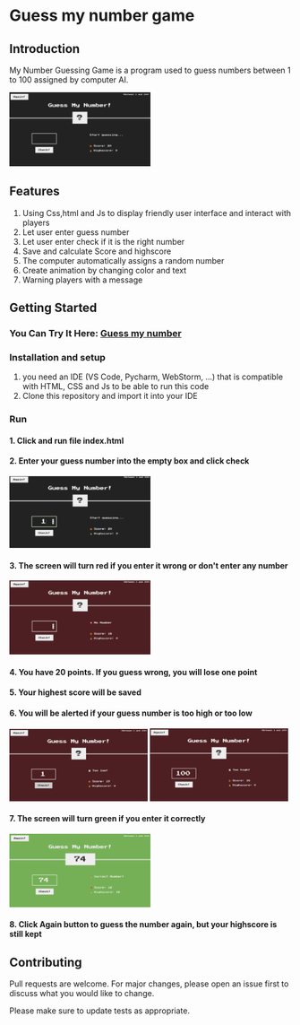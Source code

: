 # Guess my number game 

## Introduction

My Number Guessing Game is a program used to guess numbers between 1 to 100 assigned by computer AI.

<img src="img/guessMyNumber.png" width = 50%>

## Features

1. Using Css,html and Js to display friendly user interface and interact with players
2. Let user enter guess number
3. Let user enter check if it is the right number
4. Save and calculate Score and highscore
5. The computer automatically assigns a random number
6. Create animation by changing color and text
7. Warning players with a message

## Getting Started

### You Can Try It Here: [Guess my number][1]

[1]: https://guess-my-number-vod6.netlify.app/  "Guess my number"

### Installation and setup

1. you need an IDE (VS Code, Pycharm, WebStorm, ...) that is compatible with HTML, CSS and Js to be able to run this code
2. Clone this repository and import it into your IDE

### Run

#### 1. Click and run file index.html 

#### 2. Enter your guess number into the empty box and click check

<img src="img/Enter guess number.png" width = 50%>

#### 3. The screen will turn red if you enter it wrong or don't enter any number

<img src="img/No number.png" width = 50%>

#### 4. You have 20 points. If you guess wrong, you will lose one point

#### 5. Your highest score will be saved

#### 6. You will be alerted if your guess number is too high or too low

<img src="img/Too low.png" width = 49%> <img src="img/Too high.png" width = 49%> 

#### 7. The screen will turn green if you enter it correctly 

<img src="img/correct number.png" width = 50%> 

#### 8. Click Again button to guess the number again, but your highscore is still kept

## Contributing

Pull requests are welcome. For major changes, please open an issue first to discuss what you would like to change.

Please make sure to update tests as appropriate.
